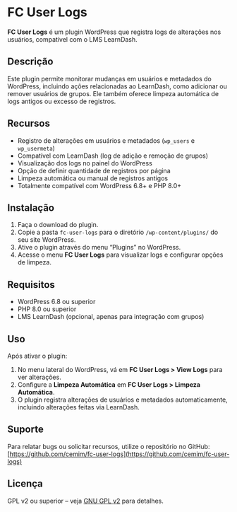# FC User Logs

**FC User Logs** é um plugin WordPress que registra logs de alterações nos usuários, compatível com o LMS LearnDash.

## Descrição

Este plugin permite monitorar mudanças em usuários e metadados do WordPress, incluindo ações relacionadas ao LearnDash, como adicionar ou remover usuários de grupos. Ele também oferece limpeza automática de logs antigos ou excesso de registros.

## Recursos

- Registro de alterações em usuários e metadados (`wp_users` e `wp_usermeta`)
- Compatível com LearnDash (log de adição e remoção de grupos)
- Visualização dos logs no painel do WordPress
- Opção de definir quantidade de registros por página
- Limpeza automática ou manual de registros antigos
- Totalmente compatível com WordPress 6.8+ e PHP 8.0+

## Instalação

1. Faça o download do plugin.
2. Copie a pasta `fc-user-logs` para o diretório `/wp-content/plugins/` do seu site WordPress.
3. Ative o plugin através do menu “Plugins” no WordPress.
4. Acesse o menu **FC User Logs** para visualizar logs e configurar opções de limpeza.

## Requisitos

- WordPress 6.8 ou superior
- PHP 8.0 ou superior
- LMS LearnDash (opcional, apenas para integração com grupos)

## Uso

Após ativar o plugin:

1. No menu lateral do WordPress, vá em **FC User Logs > View Logs** para ver alterações.
2. Configure a **Limpeza Automática** em **FC User Logs > Limpeza Automática**.
3. O plugin registra alterações de usuários e metadados automaticamente, incluindo alterações feitas via LearnDash.

## Suporte

Para relatar bugs ou solicitar recursos, utilize o repositório no GitHub:  
[https://github.com/cemim/fc-user-logs](https://github.com/cemim/fc-user-logs)

## Licença

GPL v2 ou superior – veja [GNU GPL v2](https://www.gnu.org/licenses/gpl-2.0.html) para detalhes.